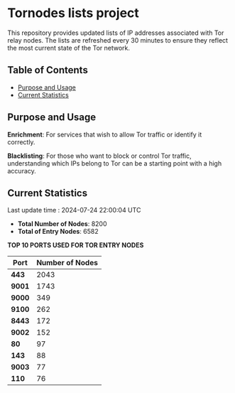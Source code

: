 # Tornodes lists project

This repository provides updated lists of IP addresses associated with Tor relay nodes. The lists are refreshed every 30 minutes to ensure they reflect the most current state of the Tor network.

## Table of Contents

- [Purpose and Usage](#purpose-and-usage)
- [Current Statistics](#current-statistics)


## Purpose and Usage

**Enrichment**: For services that wish to allow Tor traffic or identify it correctly.

**Blacklisting**: For those who want to block or control Tor traffic, understanding which IPs belong to Tor can be a starting point with a high accuracy.

## Current Statistics

Last update time : 2024-07-24 22:00:04 UTC

- **Total Number of Nodes**: 8200
- **Total of Entry Nodes**: 6582

**TOP 10 PORTS USED FOR TOR ENTRY NODES**

| **Port** | **Number of Nodes** |
|------|-----------------|
| **443**   | 2043  |
| **9001**   | 1743  |
| **9000**   | 349  |
| **9100**   | 262  |
| **8443**   | 172  |
| **9002**   | 152  |
| **80**   | 97  |
| **143**   | 88  |
| **9003**   | 77  |
| **110**   | 76  |

